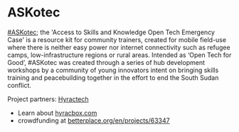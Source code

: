 # ASKotec

[#ASKotec](https://openculture.agency/outcomes/askotec/); the 'Access to Skills and Knowledge Open Tech Emergency Case' is a resource kit for community trainers, created for mobile field-use where there is neither easy power nor internet connectivity such as refugee camps, low-infrastructure regions or rural areas. Intended as ‘Open Tech for Good’, #ASKotec was created through a series of hub development workshops by a community of young innovators intent on bringing skills training and peacebuilding together in the effort to end the South Sudan conflict.


Project partners: [Hyractech](https://github.com/HyracTech)
- Learn about [hyracbox.com](https://www.hyracbox.com/)
- crowdfunding at [betterplace.org/en/projects/63347](https://www.betterplace.org/en/projects/63347)
